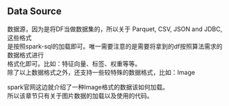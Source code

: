 ## Data Source

数据源，因为是将DF当做数据集的，所以关于 Parquet, CSV, JSON and JDBC,这些格式  
是按照spark-sql的加载即可。唯一需要注意的是需要将拿到的df按照算法需求的数据格式进行  
格式化即可。比如：特征向量、标签、权重等等。  
除了以上数据格式之外，还支持一些较特殊的数据格式，比如：Image
  
  spark官网这边就介绍了一种Image格式的数据该如何加载。  
  所以该章节只有关于图片数据的加载以及使用的代码。

